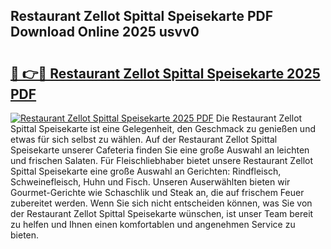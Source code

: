 ## Restaurant Zellot Spittal Speisekarte PDF Download Online 2025 usvv0

# <h2><a href="http://gcaze9i.nevu.top/?p=Restaurant+Zellot+Spittal+Speisekarte">🔗 👉🔴 Restaurant Zellot Spittal Speisekarte 2025 PDF</a></h2>

[![Restaurant Zellot Spittal Speisekarte 2025 PDF](https://i.imgur.com/dBaPXMq.png)](http://gcaze9i.nevu.top/?p=Restaurant+Zellot+Spittal+Speisekarte)
Die Restaurant Zellot Spittal Speisekarte ist eine Gelegenheit, den Geschmack zu genießen und etwas für sich selbst zu wählen. Auf der Restaurant Zellot Spittal Speisekarte unserer Cafeteria finden Sie eine große Auswahl an leichten und frischen Salaten. Für Fleischliebhaber bietet unsere Restaurant Zellot Spittal Speisekarte eine große Auswahl an Gerichten: Rindfleisch, Schweinefleisch, Huhn und Fisch. Unseren Auserwählten bieten wir Gourmet-Gerichte wie Schaschlik und Steak an, die auf frischem Feuer zubereitet werden. Wenn Sie sich nicht entscheiden können, was Sie von der Restaurant Zellot Spittal Speisekarte wünschen, ist unser Team bereit zu helfen und Ihnen einen komfortablen und angenehmen Service zu bieten.
